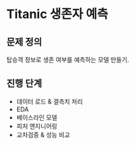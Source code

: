 # Titanic 생존자 예측

## 문제 정의
탑승객 정보로 생존 여부를 예측하는 모델 만들기.

## 진행 단계
- 데이터 로드 & 결측치 처리
- EDA
- 베이스라인 모델
- 피처 엔지니어링
- 교차검증 & 성능 비교